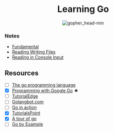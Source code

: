 <h1 align="center">Learning Go</h1>

<p align="center"> 
  <img src="https://user-images.githubusercontent.com/11765228/48174695-01aa0100-e344-11e8-8b31-5e6f05b84184.png" alt="gopher_head-min">
</p>

### Notes

- [Fundamental](https://github.com/LIYINGZHEN/learning-go/blob/master/fundamental.md)
- [Reading Writing Files](https://github.com/LIYINGZHEN/learning-go/blob/master/reading-writing-files.md)
- [Reading in Console Input](https://github.com/LIYINGZHEN/learning-go/blob/master/reading-console-input)

## Resources

- [ ] [The go programming language](https://www.gopl.io)
- [x] [Programming with Google Go](https://goo.gl/Y1r1bA) ★
- [ ] [TutorialEdge](https://tutorialedge.net/course/golang/)
- [ ] [Golangbot.com](https://golangbot.com/learn-golang-series/)
- [ ] [Go in action](https://www.manning.com/books/go-in-action)
- [x] [TutorialsPoint](https://www.tutorialspoint.com/go/)
- [x] [A tour of go](https://tour.golang.org/list)
- [ ] [Go by Example](https://gobyexample.com/)
